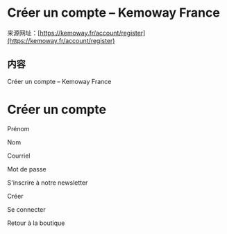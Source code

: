 # Créer un compte – Kemoway France

来源网址：[https://kemoway.fr/account/register](https://kemoway.fr/account/register)

## 内容

Créer un compte – Kemoway France

# Créer un compte

Prénom

Nom

Courriel

Mot de passe

S'inscrire à notre newsletter

Créer

Se connecter

Retour à la boutique
